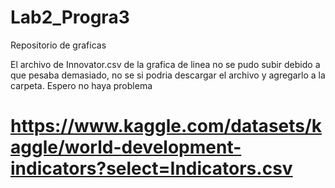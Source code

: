 # Lab2_Progra3
Repositorio de graficas

El archivo de Innovator.csv de la grafica de linea no se pudo subir debido a que pesaba demasiado, no se si podria descargar el archivo y agregarlo a la carpeta. 
Espero no haya problema
# https://www.kaggle.com/datasets/kaggle/world-development-indicators?select=Indicators.csv
